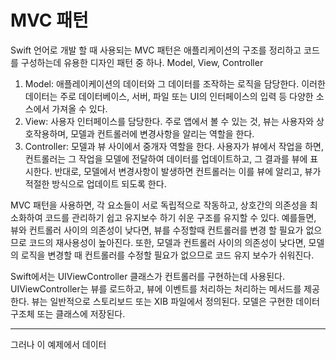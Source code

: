# MVC 패턴 
Swift 언어로 개발 할 때 사용되는 MVC 패턴은 애플리케이션의 구조를 정리하고 코드를 구성하는데 유용한 디자인 패턴 중 하나. 
Model, View, Controller 

1. Model: 애플레이케이션의 데이터와 그 데이터를 조작하는 로직을 담당한다. 이러한 데이터는 주로 데이터베이스, 서버, 파일 또는 UI의 인터페이스의 입력 등 다양한 소스에서 가져올 수 있다.
2. View: 사용자 인터페이스를 담당한다. 주로 앱에서 볼 수 있는 것, 뷰는 사용자와 상호작용하며, 모델과 컨트롤러에 변경사항을 알리는 역할을 한다. 
3. Controller: 모델과 뷰 사이에서 중개자 역할을 한다. 사용자가 뷰에서 작업을 하면, 컨트롤러는 그 작업을 모델에 전달하여 데이터를 업데이트하고, 그 결과를 뷰에 표시한다. 반대로, 모델에서 변경사항이 발생하면 컨트롤러는 이를 뷰에 알리고, 뷰가 적절한 방식으로 업데이트 되도록 한다. 

MVC 패턴을 사용하면, 각 요소들이 서로 독립적으로 작동하고, 상호간의 의존성을 최소화하여 코드를 관리하기 쉽고 유지보수 하기 쉬운 구조를 유지할 수 있다. 예를들면, 뷰와 컨트롤러 사이의 의존성이 낮다면, 뷰를 수정할때 컨트롤러를 변경 할 필요가 없으므로 코드의 재사용성이 높아진다. 또한, 모델과 컨트롤러 사이의 의존성이 낮다면, 모델의 로직을 변경할 때 컨트롤러를 수정할 필요가 없으므로 코드 유지 보수가 쉬워진다.

Swift에서는 UIViewController 클래스가 컨트롤러를 구현하는데 사용된다. UIViewController는 뷰를 로드하고, 뷰에 이벤트를 처리하는 처리하는 메서드를 제공한다. 
뷰는 일반적으로 스토리보드 또는 XIB 파일에서 정의된다. 
모델은 구현한 데이터 구조체 또는 클래스에 저장된다.



---

그러나 이 예제에서 데이터

